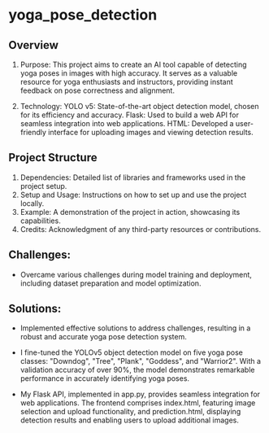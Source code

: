 # yoga_pose_detection

## Overview
1. Purpose:
This project aims to create an AI tool capable of detecting yoga poses in images with high accuracy. It serves as a valuable resource for yoga enthusiasts and instructors, providing instant feedback on pose correctness and alignment.

2. Technology:
YOLO v5: State-of-the-art object detection model, chosen for its efficiency and accuracy.
Flask: Used to build a web API for seamless integration into web applications.
HTML: Developed a user-friendly interface for uploading images and viewing detection results.

## Project Structure
1. Dependencies: Detailed list of libraries and frameworks used in the project setup.
2. Setup and Usage: Instructions on how to set up and use the project locally.
3. Example: A demonstration of the project in action, showcasing its capabilities.
4. Credits: Acknowledgment of any third-party resources or contributions.

## Challenges: 
- Overcame various challenges during model training and deployment, including dataset preparation and model optimization.

## Solutions:
- Implemented effective solutions to address challenges, resulting in a robust and accurate yoga pose detection system.

- I fine-tuned the YOLOv5 object detection model on five yoga pose classes: "Downdog", "Tree", "Plank", "Goddess", and "Warrior2". With a validation accuracy of over 90%, the model demonstrates remarkable performance in accurately identifying yoga poses.

- My Flask API, implemented in app.py, provides seamless integration for web applications. The frontend comprises index.html, featuring image selection and upload functionality, and prediction.html, displaying detection results and enabling users to upload additional images.
